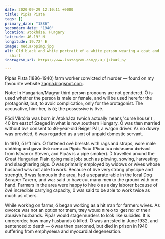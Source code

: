 ```yaml
---
date: 2020-09-29 12:10:11 +0000
title: Pipás Pista
tags: []
primary_date: "1886"
secondary_date: "1940"
location: Átokháza, Hungary
latitude: 46.19° N
longitude: 19.72° E
image: media/ppimg.jpg
alt: Old black and white portrait of a white person wearing a coat and a buttoned-up
  shirt
instagram_url: https://www.instagram.com/p/B_FjTiWDi_K/

---
```

Pipás Pista (1886–1940) farm worker convicted of murder — found on my favourite website [zagria.blogspot.com](http://zagria.blogspot.com).

Note: In Hungarian/Magyar third person pronouns are not gendered. Ő is used whether the person is male or female, and will be used here for the protagonist, but, to avoid complication, only for the protagonist. The accusative, him-her, is őt; the possessive is övé.

Fődi Viktória was born in Átokháza (which actually means 'curse house') , 40 km east of Szeged in what is now southern Hungary. Ő was then married without övé consent to 46-year-old Reiger Pál, a wagon driver. As no dowry was provided, ő was regarded as a sort of unpaid domestic servant.

In 1910, ő left him. Ő flattened övé breasts with rags and straps, wore male clothing and gave övé name as Pipás Pista (Pista is a nickname derived from Istvan or Steven, and Pipás is a pipe smoker). Ő travelled around the Great Hungarian Plain doing male jobs such as plowing, sowing, harvesting and slaughtering pigs. Ő was primarily employed by widows or wives whose husband was not able to work. Because of övé very strong physique and strength, ö was famous in the area, had a separate table in the local Dog Scraper Tavern, and was said to have cut many men to the ground with one hand. Farmers in the area were happy to hire ö as a day laborer because of övé incredible carrying capacity, ö was said to be able to work twice as much as others.

While working on farms, ö began working as a hit man for farmers wives. As divorce was not an option for them, they would hire ö to ‘get rid’ of their abusive husbands. Pipás would stage murders to look like suicides. It is unrecorded how many husbands ö killed. Ö was arrested in June 1932, and sentenced to death — ö was then pardoned, but died in prison in 1940 suffering from emphysema and myocardial degeneration.